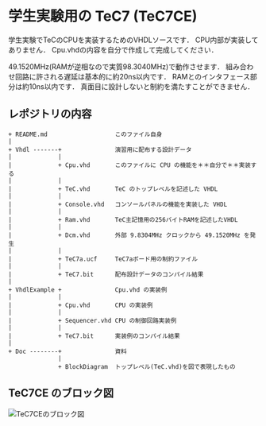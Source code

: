 # 学生実験用の TeC7 (TeC7CE)

学生実験でTeCのCPUを実装するためのVHDLソースです．
CPU内部が実装してありません．
Cpu.vhdの内容を自分で作成して完成してください．

49.1520MHz(RAMが逆相なので実質98.3040MHz)で動作させます．
組み合わせ回路に許される遅延は基本的に約20ns以内です．
RAMとのインタフェース部分は約10ns以内です．
真面目に設計しないと制約を満たすことができません．

## レポジトリの内容

```
+ README.md                   このファイル自身
|
+ Vhdl -------+               演習用に配布する設計データ
|             |
|             + Cpu.vhd       このファイルに CPU の機能を＊＊自分で＊＊実装する
|             |
|             + TeC.vhd       TeC のトップレベルを記述した VHDL
|             |
|             + Console.vhd   コンソールパネルの機能を実装した VHDL
|             |
|             + Ram.vhd       TeC主記憶用の256バイトRAMを記述したVHDL
|             |
|             + Dcm.vhd       外部 9.8304MHz クロックから 49.1520MHz を発生
|             |
|             + TeC7a.ucf     TeC7aボード用の制約ファイル
|             |
|             + TeC7.bit      配布設計データのコンパイル結果
|
+ VhdlExample +               Cpu.vhd の実装例
|             |
|             + Cpu.vhd       CPU の実装例
|             |
|             + Sequencer.vhd CPU の制御回路実装例
|             |
|             + TeC7.bit      実装例のコンパイル結果
|
+ Doc --------+               資料
              |
              + BlockDiagram  トップレベル(TeC.vhd)を図で表現したもの
```

## TeC7CE のブロック図

![TeC7CEのブロック図](https://github.com/tctsigemura/TeC7CE/blob/master/Doc/BlockDiagram.png?raw=true "ブロック図")
